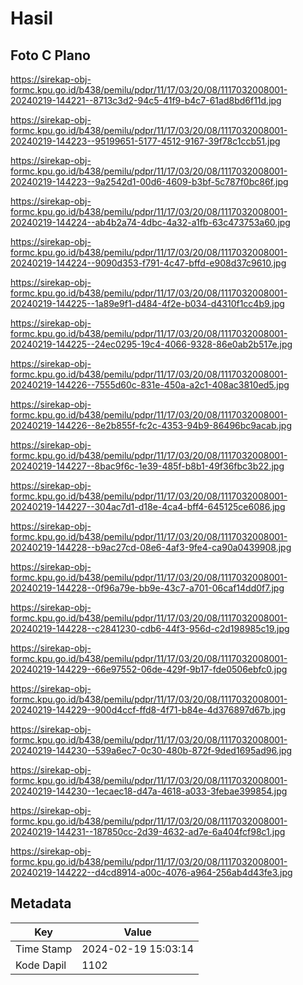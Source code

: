 # Hasil

## Foto C Plano

https://sirekap-obj-formc.kpu.go.id/b438/pemilu/pdpr/11/17/03/20/08/1117032008001-20240219-144221--8713c3d2-94c5-41f9-b4c7-61ad8bd6f11d.jpg

https://sirekap-obj-formc.kpu.go.id/b438/pemilu/pdpr/11/17/03/20/08/1117032008001-20240219-144223--95199651-5177-4512-9167-39f78c1ccb51.jpg

https://sirekap-obj-formc.kpu.go.id/b438/pemilu/pdpr/11/17/03/20/08/1117032008001-20240219-144223--9a2542d1-00d6-4609-b3bf-5c787f0bc86f.jpg

https://sirekap-obj-formc.kpu.go.id/b438/pemilu/pdpr/11/17/03/20/08/1117032008001-20240219-144224--ab4b2a74-4dbc-4a32-a1fb-63c473753a60.jpg

https://sirekap-obj-formc.kpu.go.id/b438/pemilu/pdpr/11/17/03/20/08/1117032008001-20240219-144224--9090d353-f791-4c47-bffd-e908d37c9610.jpg

https://sirekap-obj-formc.kpu.go.id/b438/pemilu/pdpr/11/17/03/20/08/1117032008001-20240219-144225--1a89e9f1-d484-4f2e-b034-d4310f1cc4b9.jpg

https://sirekap-obj-formc.kpu.go.id/b438/pemilu/pdpr/11/17/03/20/08/1117032008001-20240219-144225--24ec0295-19c4-4066-9328-86e0ab2b517e.jpg

https://sirekap-obj-formc.kpu.go.id/b438/pemilu/pdpr/11/17/03/20/08/1117032008001-20240219-144226--7555d60c-831e-450a-a2c1-408ac3810ed5.jpg

https://sirekap-obj-formc.kpu.go.id/b438/pemilu/pdpr/11/17/03/20/08/1117032008001-20240219-144226--8e2b855f-fc2c-4353-94b9-86496bc9acab.jpg

https://sirekap-obj-formc.kpu.go.id/b438/pemilu/pdpr/11/17/03/20/08/1117032008001-20240219-144227--8bac9f6c-1e39-485f-b8b1-49f36fbc3b22.jpg

https://sirekap-obj-formc.kpu.go.id/b438/pemilu/pdpr/11/17/03/20/08/1117032008001-20240219-144227--304ac7d1-d18e-4ca4-bff4-645125ce6086.jpg

https://sirekap-obj-formc.kpu.go.id/b438/pemilu/pdpr/11/17/03/20/08/1117032008001-20240219-144228--b9ac27cd-08e6-4af3-9fe4-ca90a0439908.jpg

https://sirekap-obj-formc.kpu.go.id/b438/pemilu/pdpr/11/17/03/20/08/1117032008001-20240219-144228--0f96a79e-bb9e-43c7-a701-06caf14dd0f7.jpg

https://sirekap-obj-formc.kpu.go.id/b438/pemilu/pdpr/11/17/03/20/08/1117032008001-20240219-144228--c2841230-cdb6-44f3-956d-c2d198985c19.jpg

https://sirekap-obj-formc.kpu.go.id/b438/pemilu/pdpr/11/17/03/20/08/1117032008001-20240219-144229--66e97552-06de-429f-9b17-fde0506ebfc0.jpg

https://sirekap-obj-formc.kpu.go.id/b438/pemilu/pdpr/11/17/03/20/08/1117032008001-20240219-144229--900d4ccf-ffd8-4f71-b84e-4d376897d67b.jpg

https://sirekap-obj-formc.kpu.go.id/b438/pemilu/pdpr/11/17/03/20/08/1117032008001-20240219-144230--539a6ec7-0c30-480b-872f-9ded1695ad96.jpg

https://sirekap-obj-formc.kpu.go.id/b438/pemilu/pdpr/11/17/03/20/08/1117032008001-20240219-144230--1ecaec18-d47a-4618-a033-3febae399854.jpg

https://sirekap-obj-formc.kpu.go.id/b438/pemilu/pdpr/11/17/03/20/08/1117032008001-20240219-144231--187850cc-2d39-4632-ad7e-6a404fcf98c1.jpg

https://sirekap-obj-formc.kpu.go.id/b438/pemilu/pdpr/11/17/03/20/08/1117032008001-20240219-144222--d4cd8914-a00c-4076-a964-256ab4d43fe3.jpg


## Metadata

| Key        | Value               |
| ---------- | ------------------- |
| Time Stamp | 2024-02-19 15:03:14 |
| Kode Dapil | 1102                |



